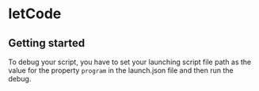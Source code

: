 # letCode



## Getting started
To debug your script, you have to set your launching script file path as the value for the property `program` in the launch.json file and then run the debug.